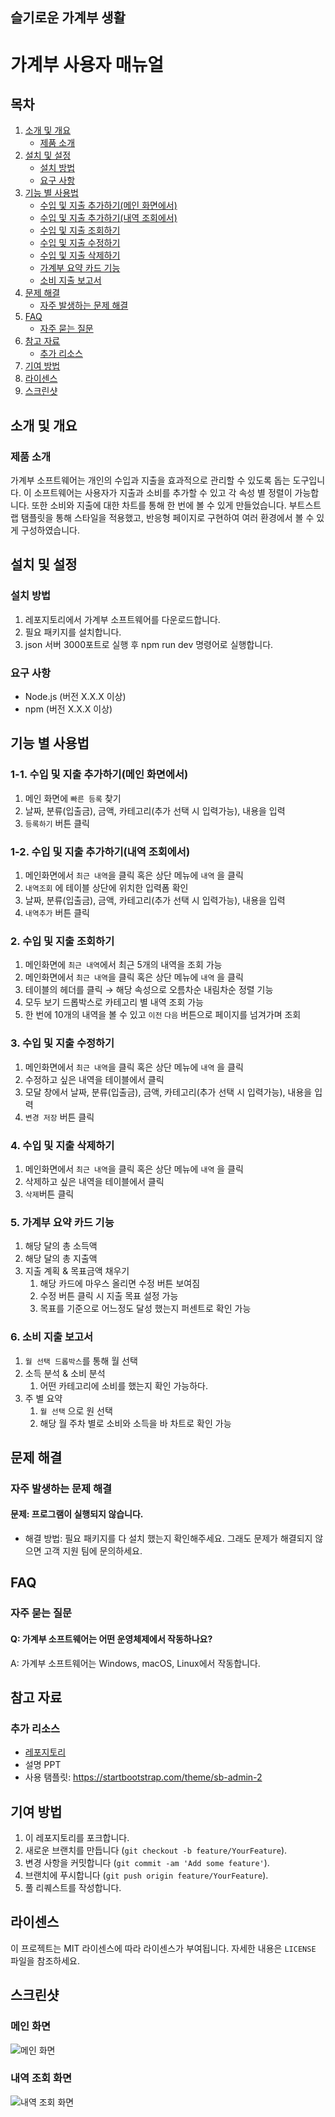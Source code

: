 ## 슬기로운 가계부 생활


# 가계부 사용자 매뉴얼

## 목차
1. [소개 및 개요](#소개-및-개요)
    - [제품 소개](#제품-소개)
2. [설치 및 설정](#설치-및-설정)
    - [설치 방법](#설치-방법)
    - [요구 사항](#요구-사항)
3. [기능 별 사용법](#기능-별-사용법)
    - [수입 및 지출 추가하기(메인 화면에서)](#1-1-수입-및-지출-추가하기메인-화면에서)
    - [수입 및 지출 추가하기(내역 조회에서)](#1-2-수입-및-지출-추가하기내역-조회에서)
    - [수입 및 지출 조회하기](#2-수입-및-지출-조회하기)
    - [수입 및 지출 수정하기](#3-수입-및-지출-수정하기)
    - [수입 및 지출 삭제하기](#4-수입-및-지출-삭제하기)
    - [가계부 요약 카드 기능](#5-가계부-요약-카드-기능)
    - [소비 지출 보고서](#6-소비-지출-보고서)
4. [문제 해결](#문제-해결)
    - [자주 발생하는 문제 해결](#자주-발생하는-문제-해결)
5. [FAQ](#faq)
    - [자주 묻는 질문](#자주-묻는-질문)
6. [참고 자료](#참고-자료)
    - [추가 리소스](#추가-리소스)
7. [기여 방법](#기여-방법)
8. [라이센스](#라이센스)
9. [스크린샷](#스크린샷)

## 소개 및 개요

### 제품 소개

가계부 소프트웨어는 개인의 수입과 지출을 효과적으로 관리할 수 있도록 돕는 도구입니다. 
이 소프트웨어는 사용자가 지출과 소비를 추가할 수 있고 각 속성 별 정렬이 가능합니다. 
또한 소비와 지출에 대한 차트를 통해 한 번에 볼 수 있게 만들었습니다. 
부트스트랩 탬플릿을 통해 스타일을 적용했고, 반응형 페이지로 구현하여 여러 환경에서 볼 수 있게 구성하였습니다.

## 설치 및 설정

### 설치 방법

1. 레포지토리에서 가계부 소프트웨어를 다운로드합니다.
2. 필요 패키지를 설치합니다.
3. json 서버 3000포트로 실행 후 npm run dev 명령어로 실행합니다.

### 요구 사항

- Node.js (버전 X.X.X 이상)
- npm (버전 X.X.X 이상)

## 기능 별 사용법

### 1-1. 수입 및 지출 추가하기(메인 화면에서)

1. 메인 화면에 `빠른 등록` 찾기
2. 날짜, 분류(입출금), 금액, 카테고리(추가 선택 시 입력가능), 내용을 입력
3. `등록하기` 버튼 클릭

### 1-2. 수입 및 지출 추가하기(내역 조회에서)

1. 메인화면에서 `최근 내역`을 클릭 혹은 상단 메뉴에 `내역` 을 클릭
2. `내역조회` 에 테이블 상단에 위치한 입력폼 확인
3. 날짜, 분류(입출금), 금액, 카테고리(추가 선택 시 입력가능), 내용을 입력
4. `내역추가` 버튼 클릭

### 2. 수입 및 지출 조회하기

1. 메인화면에 `최근 내역`에서 최근 5개의 내역을 조회 가능
2. 메인화면에서 `최근 내역`을 클릭 혹은 상단 메뉴에 `내역` 을 클릭
3. 테이블의 헤더를 클릭 → 해당 속성으로 오름차순 내림차순 정렬 기능
4. 모두 보기 드롭박스로 카테고리 별 내역 조회 가능
5. 한 번에 10개의 내역을 볼 수 있고 `이전` `다음` 버튼으로 페이지를 넘겨가며 조회

### 3. 수입 및 지출 수정하기

1. 메인화면에서 `최근 내역`을 클릭 혹은 상단 메뉴에 `내역` 을 클릭
2. 수정하고 싶은 내역을 테이블에서 클릭
3. 모달 창에서 날짜, 분류(입출금), 금액, 카테고리(추가 선택 시 입력가능), 내용을 입력
4. `변경 저장` 버튼 클릭

### 4. 수입 및 지출 삭제하기

1. 메인화면에서 `최근 내역`을 클릭 혹은 상단 메뉴에 `내역` 을 클릭
2. 삭제하고 싶은 내역을 테이블에서 클릭
3. `삭제`버튼 클릭

### 5. 가계부 요약 카드 기능

1. 해당 달의 총 소득액
2. 해당 달의 총 지출액
3. 지출 계획 & 목표금액 채우기 
    1. 해당 카드에 마우스 올리면 수정 버튼 보여짐
    2. 수정 버튼 클릭 시 지출 목표 설정 가능
    3. 목표를 기준으로 어느정도 달성 했는지 퍼센트로 확인 가능

### 6. 소비 지출 보고서

1. `월 선택 드롭박스`를 통해 월 선택
2. 소득 분석 & 소비 분석
    1. 어떤 카테고리에 소비를 했는지 확인 가능하다.
3. 주 별 요약
    1. `월 선택` 으로 원 선택
    2. 해당 월 주차 별로 소비와 소득을 바 차트로 확인 가능

## 문제 해결

### 자주 발생하는 문제 해결

#### 문제: 프로그램이 실행되지 않습니다.

- 해결 방법: 필요 패키지를 다 설치 했는지 확인해주세요. 그래도 문제가 해결되지 않으면 고객 지원 팀에 문의하세요.

## FAQ

### 자주 묻는 질문

#### Q: 가계부 소프트웨어는 어떤 운영체제에서 작동하나요?

A: 가계부 소프트웨어는 Windows, macOS, Linux에서 작동합니다.

## 참고 자료

### 추가 리소스

- [레포지토리](https://github.com/isj0228/sulgasaeng)
- 설명 PPT
- 사용 탬플릿: https://startbootstrap.com/theme/sb-admin-2
## 기여 방법

1. 이 레포지토리를 포크합니다.
2. 새로운 브랜치를 만듭니다 (`git checkout -b feature/YourFeature`).
3. 변경 사항을 커밋합니다 (`git commit -am 'Add some feature'`).
4. 브랜치에 푸시합니다 (`git push origin feature/YourFeature`).
5. 풀 리퀘스트를 작성합니다.

## 라이센스

이 프로젝트는 MIT 라이센스에 따라 라이센스가 부여됩니다. 자세한 내용은 `LICENSE` 파일을 참조하세요.

## 스크린샷

### 메인 화면
![메인 화면](https://path-to-screenshot1)

### 내역 조회 화면
![내역 조회 화면](https://path-to-screenshot2)
